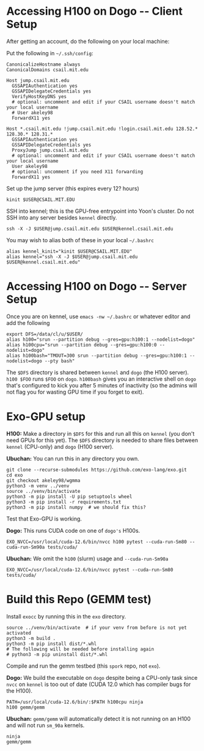# Accessing H100 on Dogo -- Client Setup

After getting an account, do the following on your local machine:

Put the following in `~/.ssh/config`:

    CanonicalizeHostname always
    CanonicalDomains csail.mit.edu

    Host jump.csail.mit.edu
      GSSAPIAuthentication yes
      GSSAPIDelegateCredentials yes
      VerifyHostKeyDNS yes
      # optional: uncomment and edit if your CSAIL username doesn't match your local username
      # User akeley98
      ForwardX11 yes

    Host *.csail.mit.edu !jump.csail.mit.edu !login.csail.mit.edu 128.52.* 128.30.* 128.31.*
      GSSAPIAuthentication yes
      GSSAPIDelegateCredentials yes
      ProxyJump jump.csail.mit.edu
      # optional: uncomment and edit if your CSAIL username doesn't match your local username
      User akeley98
      # optional: uncomment if you need X11 forwarding
      ForwardX11 yes

Set up the jump server (this expires every 12? hours)

    kinit $USER@CSAIL.MIT.EDU

SSH into kennel; this is the GPU-free entrypoint into Yoon's cluster.
Do not SSH into any server besides `kennel` directly.

    ssh -X -J $USER@jump.csail.mit.edu $USER@kennel.csail.mit.edu

You may wish to alias both of these in your local `~/.bashrc`

    alias kennel_kinit="kinit $USER@CSAIL.MIT.EDU"
    alias kennel="ssh -X -J $USER@jump.csail.mit.edu $USER@kennel.csail.mit.edu"


# Accessing H100 on Dogo -- Server Setup

Once you are on kennel, use `emacs -nw ~/.bashrc` or whatever editor and add the following

    export DFS=/data/cl/u/$USER/
    alias h100="srun --partition debug --gres=gpu:h100:1 --nodelist=dogo"
    alias h100cpu="srun --partition debug --gres=gpu:h100:0 --nodelist=dogo"
    alias h100bash="TMOUT=300 srun --partition debug --gres=gpu:h100:1 --nodelist=dogo --pty bash"

The `$DFS` directory is shared between `kennel` and `dogo` (the H100 server).
`h100 $FOO` runs `$FOO` on `dogo`.
`h100bash` gives you an interactive shell on `dogo` that's configured to kick you after 5 minutes of inactivity (so the admins will not flag you for wasting GPU time if you forget to exit).


# Exo-GPU setup

**H100:** Make a directory in `$DFS` for this and run all this on `kennel` (you don't need GPUs for this yet).
The `$DFS` directory is needed to share files between `kennel` (CPU-only) and `dogo` (H100 server).

**Ubuchan:** You can run this in any directory you own.

    git clone --recurse-submodules https://github.com/exo-lang/exo.git
    cd exo
    git checkout akeley98/wgmma
    python3 -m venv ../venv
    source ../venv/bin/activate
    python3 -m pip install -U pip setuptools wheel
    python3 -m pip install -r requirements.txt
    python3 -m pip install numpy  # we should fix this?

Test that Exo-GPU is working.

**Dogo:** This runs CUDA code on one of `dogo's` H100s.

    EXO_NVCC=/usr/local/cuda-12.6/bin/nvcc h100 pytest --cuda-run-Sm80 --cuda-run-Sm90a tests/cuda/

**Ubuchan:** We omit the `h100` (slurm) usage and `--cuda-run-Sm90a`

    EXO_NVCC=/usr/local/cuda-12.6/bin/nvcc pytest --cuda-run-Sm80 tests/cuda/


# Build this Repo (GEMM test)

Install `exocc` by running this in the `exo` directory.

    source ../venv/bin/activate  # if your venv from before is not yet activated
    python3 -m build .
    python3 -m pip install dist/*.whl
    # The following will be needed before installing again
    # python3 -m pip uninstall dist/*.whl

Compile and run the gemm testbed (this `spork` repo, not `exo`).

**Dogo:** We build the executable on `dogo` despite being a CPU-only task since `nvcc` on `kennel` is too out of date (CUDA 12.0 which has compiler bugs for the H100).

    PATH=/usr/local/cuda-12.6/bin/:$PATH h100cpu ninja
    h100 gemm/gemm

**Ubuchan:** `gemm/gemm` will automatically detect it is not running on an H100 and will not run `sm_90a` kernels.

    ninja
    gemm/gemm

